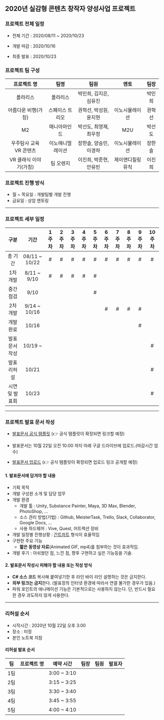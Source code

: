 ## 2020년 실감형 콘텐츠 창작자 양성사업 프로젝트

### 프로젝트 전체 일정

* 전체 기간 : 2020/08/11 ~ 2020/10/23

* 개발 마감 : 2020/10/16

* 최종 발표 : 2020/10/23

### 프로젝트 팀 구성

|     **프로젝트 명**     |     **팀명**     |        **팀원**        |     **멘토**     | **팀장** |
| :---------------------: | :--------------: | :--------------------: | :--------------: | :------: |
|        폴라리스         |     폴라리스     | 박민희, 김지은, 심유진 |                  |  박민희  |
|   아름다운 비행(가칭)   | 스페이스 트리오  | 권혁선, 박성원, 윤지현 |  이노시뮬레이션  |  권혁선  |
|           M2            |   매니아마인드   | 박선도, 최영재, 최우정 |       M2U        |  박선도  |
| 우주탐사 교육 VR 콘텐츠 | 이노애니멀레이션 | 장한솔, 양승민, 이경하 |  이노시뮬레이션  |  장한솔  |
| VR 클래식 이야기(가칭)  |    팀 오렌지     | 이진희, 박준현, 안유빈 | 제이앤디힐링뮤직 |  이진희  |

### 프로젝트 진행 방식

* 월 ~ 목요일 : 개발팀별 개발 진행
* 금요일 : 상암 멘토링

---

### 프로젝트 세부 일정

|      구분      |     기간      | 1주차 | 2주차 | 3주차 | 4주차 | 5주차 | 6주차 | 7주차 | 8주차 | 9주차 | 10주차 |
| :------------: | :-----------: | :---: | :---: | :---: | :---: | :---: | :---: | :---: | :---: | :---: | :----: |
|    총 기간     | 08/11 ~ 10/22 |   #   |   #   |   #   |   #   |   #   |   #   |   #   |   #   |   #   |   #    |
|    1차 개발    |  8/11 ~ 9/10  |   #   |   #   |   #   |   #   |   #   |       |       |       |       |        |
|   중간 점검    |     9/10      |       |       |       |       |   #   |       |       |       |       |        |
|    2차 개발    | 9/14 ~ 10/16  |       |       |       |       |       |   #   |   #   |   #   |   #   |        |
|   개발 완료    |     10/16     |       |       |       |       |       |       |       |       |   #   |        |
| 발표문서 작성  |    10/19 ~    |       |       |       |       |       |       |       |       |       |   #    |
|  발표 리허설   |     10/21     |       |       |       |       |       |       |       |       |       |   #    |
| 시연 및 발표회 |     10/23     |       |       |       |       |       |       |       |       |       |   #    |

---

### 프로젝트 발표 문서 작성

- [발표문서 공식 탬플릿](https://#) (:point_right: 공식 탬플릿이 확정되면 링크할 예정)

- 발표문서는 10월 22일 오전 10:00 까지 아래 구글 드라이브에 업로드.(마감시간 엄수)

- [발표문서 업로드](https://#) (:point_right: 공식 탬플릿이 확정되면 업로드 링크 공개할 예정)

#### 1. 발표문서에 담겨야 할 내용

   - 기획 목적
   - 개발 구성원 소개 및 담당 업무
   - 개발 환경
     - 개발 툴 : Unity, Substance Painter, Maya, 3D Max, Blender, PhotoShop, ...
     - 소스 관리 방법(기법) : Github, MeisterTask, Trello, Slack, Collaborator, Google Docs, ...
     - 사용 하드웨어 : Vive, Quest, 어트랙션 장비
   - 개발 일정별 진행상황 : [간트차트](https://ko.wikipedia.org/wiki/간트_차트) 형식이 효율적임
   - 구현한 주요 기능
     - **짧은 동영상 자료**(Animated GIF, mp4)를 첨부하는 것이 효과적임.
   - 개발 후기 : 아쉬웠던 점, 느낀 점, 향후 구현하고 싶은 기능등을 기술.

#### 2. 발표문서 작성시 피해야 할 내용 또는 작성 방식

   - **C# 소스 코드** 복사해 붙여넣기한 후 라인 바이 라인 설명하는 것은 금지한다.
   - **외부 링크는 금지**한다. (발표장의 인터넷 환경에 따라서 연결 불가한 경우가 있음.)
   - 파워 포인트의 애니메이션 기능은 기본적으로는 사용하지 않는다. 단, 반드시 필요한 경우 과도하지 않게 사용한다.

---

### 리허설 순서

  - 시작시간 : 2020년 10월 22일 오후 3:00
  - 장소 : 미정
  - 본인 노트북 지참

#### 리허설 발표 순서

|  팀   | 프로젝트 명 |  예약 시간  | 팀장  | 팀원  | 발표자 |
| :---: | :---------- | :---------: | :---: | :---: | :----: |
|  1팀  |             | 3:00 ~ 3:10 |       |       |        |
|  2팀  |             | 3:15 ~ 3:25 |       |       |        |
|  3팀  |             | 3:30 ~ 3:40 |       |       |        |
|  4팀  |             | 3:45 ~ 3:55 |       |       |        |
|  5팀  |             | 4:00 ~ 4:10 |       |       |        |